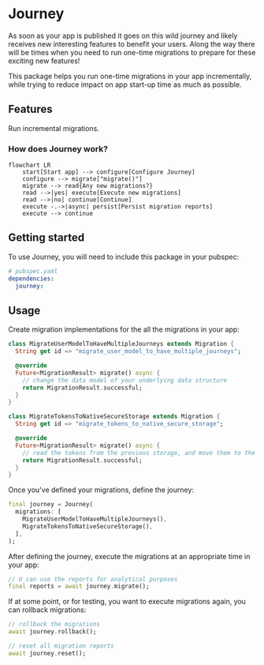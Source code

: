 # Journey 

As soon as your app is published it goes on this wild journey and likely receives new interesting features to benefit
your users. Along the way there will be times when you need to run one-time migrations to prepare for these exciting
new features!

This package helps you run one-time migrations in your app incrementally, while trying to reduce impact on app start-up
time as much as possible.

## Features

Run incremental migrations.


### How does Journey work?

```mermaid
flowchart LR
    start[Start app] --> configure[Configure Journey]
    configure --> migrate["migrate()"]
    migrate --> read{Any new migrations?}
    read -->|yes| execute[Execute new migrations]
    read -->|no| continue[Continue]
    execute -.->|async| persist[Persist migration reports]
    execute --> continue
```

## Getting started

To use Journey, you will need to include this package in your pubspec:

```yml
# pubspec.yaml
dependencies:
  journey:
```

## Usage

Create migration implementations for the all the migrations in your app:

```dart
class MigrateUserModelToHaveMultipleJourneys extends Migration {
  String get id => "migrate_user_model_to_have_multiple_journeys";

  @override
  Future<MigrationResult> migrate() async {
    // change the data model of your underlying data structure
    return MigrationResult.successful;
  }
}

class MigrateTokensToNativeSecureStorage extends Migration {
  String get id => "migrate_tokens_to_native_secure_storage";

  @override
  Future<MigrationResult> migrate() async {
    // read the tokens from the previous storage, and move them to the secure storage
    return MigrationResult.successful;
  }
}
```

Once you've defined your migrations, define the journey:

```dart
final journey = Journey(
  migrations: [
    MigrateUserModelToHaveMultipleJourneys(),
    MigrateTokensToNativeSecureStorage(),
  ],
);
```

After defining the journey, execute the migrations at an appropriate time in your app:
```dart
// U can use the reports for analytical purposes
final reports = await journey.migrate();
```

If at some point, or for testing, you want to execute migrations again, you can rollback migrations:

```dart
// rollback the migrations
await journey.rollback();

// reset all migration reports
await journey.reset();
```